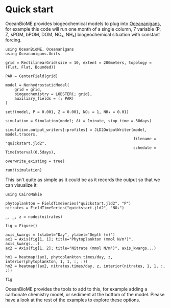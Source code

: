 # Quick start

OceanBioME provides biogeochemical models to plug into [Oceananigans](https://github.com/CliMA/Oceananigans.jl), for example this code will run one month of a single column, 7 variable (P, Z, sPOM, bPOM, DOM, NO₃, NH₄) biogeochemical situation with constant forcing.

```@example quickstart
using OceanBioME, Oceananigans
using Oceananigans.Units

grid = RectilinearGrid(size = 10, extent = 200meters, topology = (Flat, Flat, Bounded))

PAR = CenterField(grid)

model = NonhydrostaticModel(
    grid = grid,
    biogeochemistry = LOBSTER(; grid),
    auxiliary_fields = (; PAR)
)

set!(model, P = 0.001, Z = 0.001, NO₃ = 1, NH₄ = 0.01)

simulation = Simulation(model; Δt = 1minute, stop_time = 30days)

simulation.output_writers[:profiles] = JLD2OutputWriter(model, model.tracers,
                                                        filename = "quickstart.jld2",
                                                        schedule = TimeInterval(0.5days),
                                                        overwrite_existing = true)

run!(simulation)
```

This isn't quite as simple as it could be as it records the output so that we can visualize it:

```@example quickstart
using CairoMakie

phytoplankton = FieldTimeSeries("quickstart.jld2", "P")
nitrates = FieldTimeSeries("quickstart.jld2", "NO₃")

_, _, z = nodes(nitrates)

fig = Figure()

axis_kwargs = (xlabel="Day", ylabel="Depth (m)")
ax1 = Axis(fig[1, 1]; title="Phytoplankton (mmol N/m³)", axis_kwargs...)
ax2 = Axis(fig[1, 2]; title="Nitrate (mmol N/m³)", axis_kwargs...)

hm1 = heatmap!(ax1, phytoplankton.times/day, z, interior(phytoplankton, 1, 1, :, :))
hm2 = heatmap!(ax2, nitrates.times/day, z, interior(nitrates, 1, 1, :, :))

fig
```

OceanBioME provides the tools to add to this, for example adding a carbonate chemistry model, or sediment at the bottom of the model. Please have a look at the rest of the examples to explore these options.
